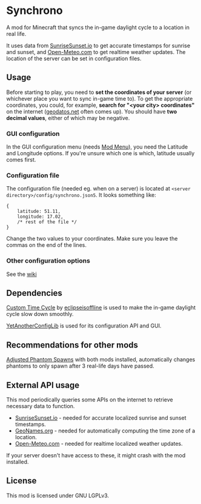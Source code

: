 # Synchrono

A mod for Minecraft that syncs the in-game daylight cycle to a location in real life.

It uses data from [SunriseSunset.io](https://sunrisesunset.io) to get accurate timestamps for sunrise and sunset, and [Open-Meteo.com](https://openmeteo.com) to get realtime weather updates. The location of the server can be set in configuration files.

## Usage

Before starting to play, you need to **set the coordinates of your server** (or whichever place you want to sync in-game time to). To get the appropriate coordinates, you could, for example, **search for "\<your city\> coordinates"** on the internet ([geodatos.net](https://www.geodatos.net/en/coordinates) often comes up). You should have **two decimal values**, either of which may be negative.

### GUI configuration

In the GUI configuration menu (needs [Mod Menu](https://modrinth.com/mod/modmenu)), you need the Latitude and Longitude options. If you're unsure which one is which, latitude usually comes first.

### Configuration file

The configuration file (needed eg. when on a server) is located at `<server directory>/config/synchrono.json5`. It looks something like:

```json5
{
    latitude: 51.11,
    longitude: 17.02,
    /* rest of the file */
}
```

Change the two values to your coordinates. Make sure you leave the commas on the end of the lines.

### Other configuration options

See the [wiki](https://github.com/verarr/synchrono/wiki/Configuration)

## Dependencies

[Custom Time Cycle](https://modrinth.com/mod/customtimecycle) by [eclipseisoffline](https://github.com/eclipseisoffline) is used to make the in-game daylight cycle slow down smoothly.

[YetAnotherConfigLib](https://modrinth.com/mod/yacl) is used for its configuration API and GUI.

## Recommendations for other mods

[Adjusted Phantom Spawns](https://modrinth.com/mod/adjusted-phantom-spawns) with both mods installed, automatically changes phantoms to only spawn after 3 real-life days have passed.

## External API usage

This mod periodically queries some APIs on the internet to retrieve necessary data to function.

* [SunriseSunset.io](https://sunrisesunset.io/) - needed for accurate localized sunrise and sunset timestamps.
* [GeoNames.org](https://geonames.org) - needed for automatically computing the time zone of a location.
* [Open-Meteo.com](https://open-meteo.com) - needed for realtime localized weather updates.

If your server doesn't have access to these, it might crash with the mod installed.

## License

This mod is licensed under GNU LGPLv3.
